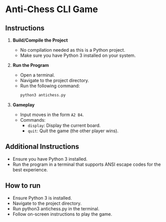 # Anti-Chess CLI Game

## Instructions

1. **Build/Compile the Project**
   - No compilation needed as this is a Python project.
   - Make sure you have Python 3 installed on your system.

2. **Run the Program**
   - Open a terminal.
   - Navigate to the project directory.
   - Run the following command:
     ```sh
     python3 antichess.py
     ```

3. **Gameplay**
   - Input moves in the form `A2 B4`.
   - Commands:
     - `display`: Display the current board.
     - `quit`: Quit the game (the other player wins).

## Additional Instructions

- Ensure you have Python 3 installed.
- Run the program in a terminal that supports ANSI escape codes for the best experience.

## How to run

- Ensure Python 3 is installed.
- Navigate to the project directory.
- Run python3 antichess.py in the terminal.
- Follow on-screen instructions to play the game.